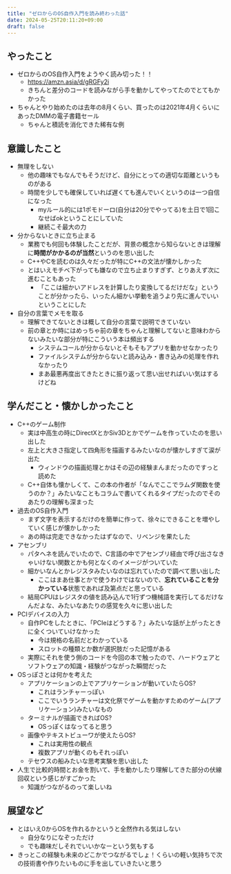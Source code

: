 ```yaml
---
title: "ゼロからのOS自作入門を読み終わった話"
date: 2024-05-25T20:11:20+09:00
draft: false
---
```


## やったこと
* ゼロからのOS自作入門をようやく読み切った！！
  * https://amzn.asia/d/gRGFy2i
  * きちんと差分のコードを読みながら手を動かしてやってたのでとてもかかった
* ちゃんとやり始めたのは去年の8月くらい、買ったのは2021年4月くらいにあったDMMの電子書籍セール
  * ちゃんと積読を消化できた稀有な例

<!--more-->

## 意識したこと
* 無理をしない
  * 他の趣味でもなんでもそうだけど、自分にとっての適切な距離というものがある
  * 時間を少しでも確保していれば遅くても進んでいくというのは一つ自信になった
    * myルール的には1ポモドーロ(自分は20分でやってる)を土日で1回こなせばokということにしていた
    * 継続こそ最大の力
* 分からないときに立ち止まる
  * 業務でも何回も体験したことだが、背景の概念から知らないときは理解に**時間がかかるのが当然**というのを思い出した
  * C++やCを読むのは久々だったが特にC++の文法が懐かしかった
  * とはいえモチベ下がっても嫌なので立ち止まりすぎず、とりあえず次に進むこともあった
    * 「ここは細かいアドレスを計算したり変換してるだけだな」ということが分かったら、いったん細かい挙動を追うより先に進んでいいということにした
* 自分の言葉でメモを取る
  * 理解できてないときは概して自分の言葉で説明できていない
  * 前の章とか時にはめっちゃ前の章をちゃんと理解してないと意味わからないみたいな部分が特にこういう本は頻出する
    * システムコールが分からないとそもそもアプリを動かせなかったり
    * ファイルシステムが分からないと読み込み・書き込みの処理を作れなかったり
    * まあ最悪再度出てきたときに振り返って思い出せればいい気はするけどね

## 学んだこと・懐かしかったこと
* C++のゲーム制作
  * 実は中高生の時にDirectXとかSiv3Dとかでゲームを作っていたのを思い出した
  * 左上と大きさ指定して四角形を描画するみたいなのが懐かしすぎて涙が出た
    * ウィンドウの描画処理とかはその辺の経験まんまだったのですっと読めた
  * C++自体も懐かしくて、この本の作者が「なんでここでラムダ関数を使うのか？」みたいなこともコラムで書いてくれるタイプだったのでそのあたりの理解も深まった
* 過去のOS自作入門
  * まず文字を表示するだけのを簡単に作って、徐々にできることを増やしていく感じが懐かしかった
  * あの時は完走できなかったはずなので、リベンジを果たした
* アセンブリ
  * パタヘネを読んでいたので、C言語の中でアセンブリ経由で呼び出さなきゃいけない関数とかも何となくのイメージがついていた
  * 細かいなんとかレジスタみたいなのは忘れていたので調べて思い出した
    * ここはまあ仕事とかで使うわけではないので、**忘れていることを分かっている**状態であれば及第点だと思っている
  * 結局CPUはレジスタの値を読み込んで1行ずつ機械語を実行してるだけなんだよな、みたいなあたりの感覚を久々に思い出した
* PCIデバイスの入力
  * 自作PCをしたときに、「PCIeはどうする？」みたいな話が上がったときに全くついていけなかった
    * 今は規格の名前だとわかっている
    * スロットの種類とか数が選択肢だった記憶がある
  * 実際にそれを使う側のコードを今回の本で触ったので、ハードウェアとソフトウェアの知識・経験がつながった瞬間だった
* OSっぽさとは何かを考えた
  * アプリケーションの上でアプリケーションが動いていたらOS?
    * これはランチャーっぽい
    * ここでいうランチャーは文化祭でゲームを動かすためのゲーム(アプリケーション)みたいなもの
  * ターミナルが描画できればOS?
    * OSっぽくはなってると思う
  * 画像やテキストビューワが使えたらOS?
    * これは実用性の観点
    * 複数アプリが動くのもそれっぽい
  * テセウスの船みたいな思考実験を思い出した
* 人生で比較的時間とお金を割いて、手を動かしたり理解してきた部分の伏線回収という感じがすごかった
  * 知識がつながるのって楽しいね

## 展望など
* とはいえ0からOSを作れるかというと全然作れる気はしない
  * 自分なりになぞっただけ
  * でも趣味だしそれでいいかなーという気もする
* きっとこの経験も未来のどこかでつながるでしょ！くらいの軽い気持ちで次の技術書や作りたいものに手を出していきたいと思う
